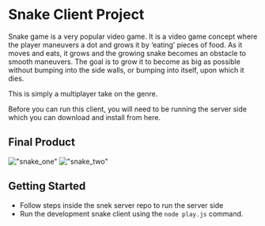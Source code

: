 # Snake Client Project

Snake game is a very popular video game. It is a video game concept where the player maneuvers a dot and grows it by ‘eating’ pieces of food. As it moves and eats, it grows and the growing snake becomes an obstacle to smooth maneuvers. The goal is to grow it to become as big as possible without bumping into the side walls, or bumping into itself, upon which it dies.

This is simply a multiplayer take on the genre.

Before you can run this client, you will need to be running the server side which you can download and install from here. 

## Final Product

!["snake_one"](#/Users/zhaosanyin/lighthouse/snake-client/screenshot-snake1.png)
!["snake_two"](#./snake-client/screenshot-snake2.png)


## Getting Started

- Follow steps inside the snek server repo to run the server side
- Run the development snake client using the `node play.js` command.